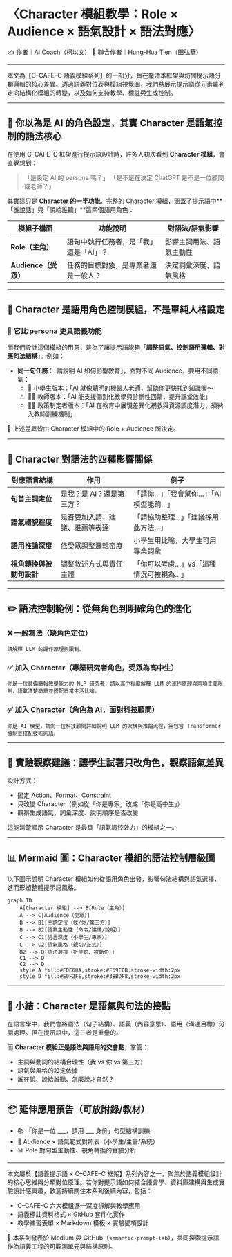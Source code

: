 # 〈Character 模組教學：Role × Audience × 語氣設計 × 語法對應〉

✍️ 作者｜AI Coach（柯以文）
 📘 聯合作者｜Hung-Hua Tien（田弘華）

------

本文為【C–CAFE–C 語義模組系列】的一部分，旨在釐清本框架與坊間提示語分類邏輯的核心差異。透過語義對位表與模組視覺圖，我們將展示提示語從元素羅列走向結構化模組的轉變，以及如何支持教學、標註與生成控制。

---

## 🧩 你以為是 AI 的角色設定，其實 Character 是語氣控制的語法核心

在使用 C–CAFE–C 框架進行提示語設計時，許多人初次看到 **Character 模組**，會直覺想到：

> 「是設定 AI 的 persona 嗎？」
>  「是不是在決定 ChatGPT 是不是一位顧問或老師？」

其實這只是 **Character 的一半功能**。完整的 Character 模組，涵蓋了提示語中**「誰說話」與「說給誰聽」**這兩個語用角色：

| 模組子構面           | 功能說明                               | 對語法/語氣影響          |
| -------------------- | -------------------------------------- | ------------------------ |
| **Role（主角）**     | 語句中執行任務者，是「我」還是「AI」？ | 影響主詞用法、語氣主動性 |
| **Audience（受眾）** | 任務的目標對象，是專業者還是一般人？   | 決定詞彙深度、語氣風格   |



------

## 🧠 Character 是語用角色控制模組，不是單純人格設定

### 🎯 它比 persona 更具語義功能

而我們設計這個模組的用意，是為了讓提示語能夠「**調整語氣、控制語用邏輯、對應句法結構**」。例如：

- **同一句任務**：「請說明 AI 如何影響教育」，面對不同 Audience，要用不同語氣：
    - 👦 小學生版本：「AI 就像聰明的機器人老師，幫助你更快找到知識喔～」
    - 👨‍🏫 教師版本：「AI 能支援個別化教學與診斷性回饋，提升課堂效能」
    - 🧑‍💼 政策制定者版本：「AI 在教育中展現差異化補救與資源調度潛力，須納入教師訓練機制」

📌 上述差異皆由 Character 模組中的 Role + Audience 所決定。

------

## 🧩 Character 對語法的四種影響關係

| 對應語言結構             | 作用                           | 例子                                   |
| ------------------------ | ------------------------------ | -------------------------------------- |
| **句首主詞定位**         | 是我？是 AI？還是第三方？      | 「請你…」「我會幫你…」「AI 模型能夠…」 |
| **語氣禮貌程度**         | 是否要加入請、建議、推薦等表達 | 「請協助整理…」「建議採用此方法…」     |
| **語用推論深度**         | 依受眾調整邏輯密度             | 小學生用比喻，大學生可用專業詞彙       |
| **視角轉換與被動句設計** | 調整敘述方式與責任主體         | 「你可以考慮…」vs「這種情況可被視為…」 |



------

## ✏️ 語法控制範例：從無角色到明確角色的進化

### ❌ 一般寫法（缺角色定位）

```prompt
請解釋 LLM 的運作原理與限制。
```

### ✅ 加入 Character（專業研究者角色，受眾為高中生）

```prompt
你是一位具備簡報教學能力的 NLP 研究者，請以高中程度解釋 LLM 的運作原理與兩項主要限制，語氣清楚簡單並搭配日常生活比喻。
```

### ✅ 加入 Character（角色為 AI，面對科技顧問）

```prompt
你是 AI 模型，請向一位科技顧問詳細說明 LLM 的架構與推論流程，需包含 Transformer 機制並搭配技術術語。
```

------

## 🧪 實驗觀察建議：讓學生試著只改角色，觀察語氣差異

設計方式：

- 固定 Action、Format、Constraint
- 只改變 Character（例如從「你是專家」改成「你是高中生」）
- 觀察生成語氣、詞彙深度、說明順序是否改變

這能清楚顯示 Character 是最具「語氣調控效力」的模組之一。

---

## 📊 Mermaid 圖：Character 模組的語法控制層級圖

以下圖示說明 Character 模組如何從語用角色出發，影響句法結構與語氣選擇，進而形塑整體提示語風格。

```mermaid
graph TD
    A[Character 模組] --> B[Role（主角）]
    A --> C[Audience（受眾）]
    B --> B1[主詞定位（我/你/第三方）]
    B --> B2[語氣主動性（命令/建議/說明）]
    C --> C1[語言深度（小學生/專家）]
    C --> C2[語氣風格（親切/正式）]
    B2 --> D[語法選擇（祈使句、被動句）]
    C1 --> D
    C2 --> D
    style A fill:#FDE68A,stroke:#F59E0B,stroke-width:2px
    style D fill:#E0F2FE,stroke:#38BDF8,stroke-width:2px
```


------

## 📘 小結：Character 是語氣與句法的接點

在語言學中，我們會將語法（句子結構）、語義（內容意思）、語用（溝通目標）分開處理。但在提示語中，這三者是重疊的。

而 **Character 模組正是語法與語用的交會點**，掌管：

- 主詞與動詞的結構合理性（我 vs 你 vs 第三方）
- 語氣與風格的設定依據
- 誰在說、說給誰聽、怎麼說才自然？

------

## 📦 延伸應用預告（可放附錄/教材）

- 📚 「你是一位 ___，請用 ___ 身份」句型結構訓練
- 🧪 Audience × 語氣範式對照表（小學生/主管/系統）
- 📊 Role 對句型主動性、視角轉換的實驗分析

------

本文屬於【語義提示語 × C–CAFE–C 框架】系列內容之一，聚焦於語義模組設計的核心思維與分類對位原理。若你對提示語如何結合語言學、資料庫建構與生成實驗設計感興趣，歡迎持續關注本系列後續內容，包括：

- C–CAFE–C 六大模組逐一深度拆解與教學應用
- 語義標註資料格式 × GitHub 套件化實作
- 教學練習表單 × Markdown 模板 × 實驗變項設計

🔗 本系列發表於 Medium 與 GitHub（`semantic-prompt-lab`），共同探索提示語作為語義工程的可觀測單元與結構原則。